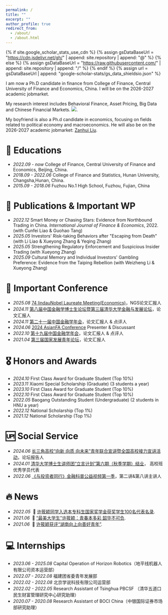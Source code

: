 ```yaml
---
permalink: /
title: ""
excerpt: ""
author_profile: true
redirect_from: 
  - /about/
  - /about.html
---
```


{% if site.google_scholar_stats_use_cdn %}
{% assign gsDataBaseUrl = "https://cdn.jsdelivr.net/gh/" | append: site.repository | append: "@" %}
{% else %}
{% assign gsDataBaseUrl = "https://raw.githubusercontent.com/" | append: site.repository | append: "/" %}
{% endif %}
{% assign url = gsDataBaseUrl | append: "google-scholar-stats/gs_data_shieldsio.json" %}

<span class='anchor' id='about-me'></span>

I am now a Ph.D candidate in finance from College of Finance, Central University of Finance and Economics, China. I will be on the 2026-2027 academic jobmarket.

My research interest includes Behavioral Finance, Asset Pricing, Big Data and Chinese Financial Markets. <a href='https://scholar.google.com/citations?user=xx0mzOsAAAAJ&hl'><img src="https://img.shields.io/endpoint?url={{ url | url_encode }}&logo=Google%20Scholar&labelColor=f6f6f6&color=9cf&style=flat&label=citations"></a>.

My boyfriend is also a Ph.d candidate in economics, focusing on fields related to political economy and macroeconomics. He will also be on the 2026-2027 academic jobmarket: [Zanhui Liu](https://sites.google.com/view/zanhui-liu/homepage).

# 📖 Educations
- *2022.09 - now* College of Finance, Central University of Finance and Economics, Beijing, China. 
- *2018.09 - 2022.06* College of Finance and Statistics, Hunan University, Changsha,Hunan, China.
- *2015.09 - 2018.06* Fuzhou No.1 High School, Fuzhou, Fujian, China

# 📝 Publications & Important WP
- *2022.12* Smart Money or Chasing Stars: Evidence from Northbound Trading in China. *International Journal of Finance & Economics*, 2022. (with Cunfei Liao & Guohao Tang)
- *2025.05* Investors' Risk-taking Behaviors after "Escaping from Death" (with Li Liao & Xueyong Zhang & Yeqing Zhang)
- *2025.05* Strengthening Regulatory Enforcement and Suspicious Insider Trading (with Xueyong Zhang)
- *2025.09* Cultural Memory and Individual Investors' Gambling Preference: Evidence from the Taiping Rebellion (with Weizheng Li & Xueyong Zhang)

# 💬 Important Conference
- *2025.08* [74 lindauNobel Laureate Meeting(Economics)](https://www.lindau-nobel.org/)，NGS论文汇报人
- *2024.11* [第八届中国金融学博士生论坛暨第三届清华大学金融与发展论坛](https://cfphd.xmu.edu.cn/web/meetings?meetingid=dcd6deefefa1403fa38705b063769ea8)，论文汇报人
- *2024.11* [第二十一届中国金融学年会](https://www2.scut.edu.cn/cfam/nhzwh/list.htm)，论文汇报人 & 点评人
- *2024.06* [2024 AsianFA Conference](http://asianfa2024.org/ConferenceProgram.html) Presenter & Discussant
- *2022.10* [第十九届中国金融学年会](http://cfam.top/upcoming/)，论文汇报人 & 点评人
- *2021.04* [第三届国家发展青年论坛](https://www.nsd.pku.edu.cn/sylm/xw/514081.htm)，论文汇报人

# 🎖 Honors and Awards
- *2024.10* First Class Award for Graduate Student (Top 10%)
- *2023.11* Xiaomi Special Scholarship (Graduate) (3 students a year)
- *2023.10* First Class Award for Graduate Student (Top 10%)
- *2022.10* First Class Award for Graduate Student (Top 10%)
- *2022.05* Baogang Outstanding Student (Undergraduate) (2 students in HNU a year)
- *2022.12* National Scholarship (Top 1%)
- *2021.12* National Scholarship (Top 1%)
  
# 🆙 Social Service
- *2024.06* [长三角高校“向新 向质 向未来”青年联合宣讲暨全国高校接力宣讲活动](https://mp.weixin.qq.com/s/mnhJ5kkdv9UF4T5K9XQI5g)，论坛报告人
- *2024.01* [清华大学博士生讲师团“立言计划”第六期（秋季学期）结业](https://www.tsinghua.edu.cn/info/1180/109399.htm)， 高校班优秀学员代表
- *2022.06* [《与投资者同行》金融科普公益视频第一季](https://www.yicai.com/news/101447009.html)，第二讲&第八讲主讲人

# 🔥 News
- *2022.05* &nbsp;🎉 [许筱颖同学入选本专科生国家奖学金获奖学生100名代表名录](https://news.hnu.edu.cn/info/1102/31035.htm).
- *2021.06* &nbsp;🎉 [“最美大学生”许筱颖：青春本多彩 韶华不可负](https://news.hnu.edu.cn/info/1106/28728.htm).
- *2021.06* &nbsp;🎉 [许筱颖获评“湖南向上向善好青年”](https://news.hnu.edu.cn/info/1102/27283.htm).

# 💻 Internships
- *2023.06 - 2025.08* Capital Operation of Horizon Robotics（地平线机器人有限公司资本运营部）
- *2022.07 - 2022.08* 福建团省委青年发展部
- *2022.02 - 2022.08* 北京学说科技有限公司运营部
- *2022.02 - 2022.05* Research Assistant of Tsinghua PBCSF （清华五道口民生财富管理研究中心研究助理）
- *2020.07 - 2020.08* Research Assistant of BOCI China（中银国际证券市场部研究助理）
